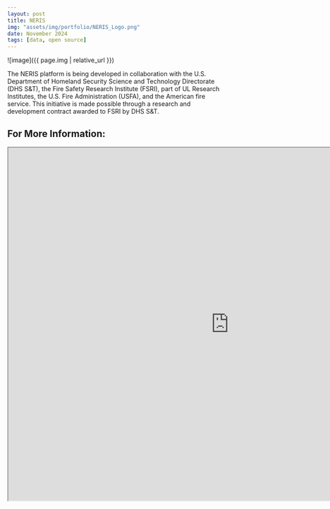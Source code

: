 ```yaml
---
layout: post
title: NERIS
img: "assets/img/portfolio/NERIS_Logo.png"
date: November 2024
tags: [data, open source]
---
```


![image]({{ page.img | relative_url }})

The NERIS platform is being developed in collaboration with the U.S. Department of Homeland Security Science and Technology Directorate (DHS S&T), the Fire Safety Research Institute (FSRI), part of UL Research Institutes, the U.S. Fire Administration (USFA), and the American fire service. This initiative is made possible through a research and development contract awarded to FSRI by DHS S&T.


## For More Information:
<iframe src="https://my-deployment-bfa226.kb.us-east-2.aws.elastic-cloud.com/app/dashboards#/view/12187a4a-a5fa-4936-bd42-aee724702ec2?embed=true&_g=(refreshInterval%3A(pause%3A!t%2Cvalue%3A60000)%2Ctime%3A(from%3Anow-15m%2Cto%3Anow))" height="800" width="1000"></iframe>
